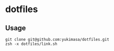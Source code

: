 # dotfiles

## Usage

```
git clone git@github.com:yukimasa/dotfiles.git
zsh -x dotfiles/link.sh
```

